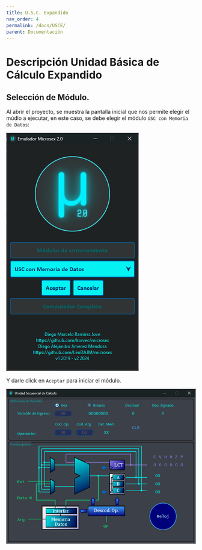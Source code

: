 ```yaml
---
title: U.S.C. Expandido
nav_order: 4
permalink: /docs/USCE/
parent: Documentación
---
```


# Descripción Unidad Básica de Cálculo Expandido

## Selección de Módulo.

Al abrir el proyecto, se muestra la pantalla inicial que nos permite elegir el múdlo a ejecutar, en este caso, se debe elegir el módulo `USC con Memoria de Datos`:

![usce0](../../assets/usce0.png)

Y darle click en `Aceptar` para iniciar el módulo.

![usce1](../../assets/usce1.png)



